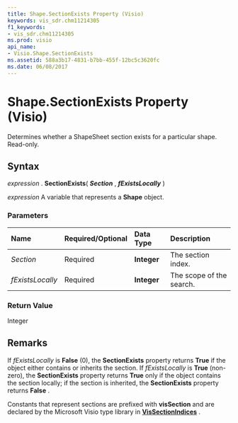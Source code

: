 ```yaml
---
title: Shape.SectionExists Property (Visio)
keywords: vis_sdr.chm11214305
f1_keywords:
- vis_sdr.chm11214305
ms.prod: visio
api_name:
- Visio.Shape.SectionExists
ms.assetid: 588a3b17-4831-b7bb-455f-12bc5c3620fc
ms.date: 06/08/2017
---
```



# Shape.SectionExists Property (Visio)

Determines whether a ShapeSheet section exists for a particular shape. Read-only.


## Syntax

 _expression_ . **SectionExists**( **_Section_** , **_fExistsLocally_** )

 _expression_ A variable that represents a **Shape** object.


### Parameters



|**Name**|**Required/Optional**|**Data Type**|**Description**|
|:-----|:-----|:-----|:-----|
| _Section_|Required| **Integer**|The section index.|
| _fExistsLocally_|Required| **Integer**|The scope of the search.|

### Return Value

Integer


## Remarks

If  _fExistsLocally_ is **False** (0), the **SectionExists** property returns **True** if the object either contains or inherits the section. If _fExistsLocally_ is **True** (non-zero), the **SectionExists** property returns **True** only if the object contains the section locally; if the section is inherited, the **SectionExists** property returns **False** .

Constants that represent sections are prefixed with  **visSection** and are declared by the Microsoft Visio type library in **[VisSectionIndices](vissectionindices-enumeration-visio.md)** .


